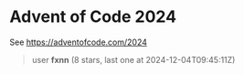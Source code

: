 Advent of Code 2024
===================

See https://adventofcode.com/2024

[//]: # (LEADERBOARD_BEGIN)

> user **fxnn** (8 stars, last one at 2024-12-04T09:45:11Z)

[//]: # (LEADERBOARD_END)

